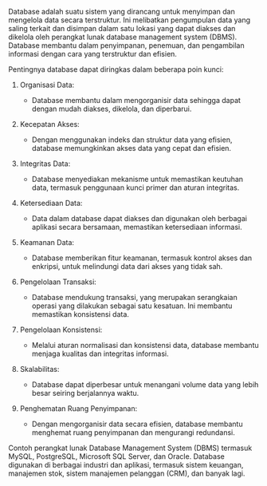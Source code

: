 ---
---

Database adalah suatu sistem yang dirancang untuk menyimpan dan mengelola data secara terstruktur. Ini melibatkan pengumpulan data yang saling terkait dan disimpan dalam satu lokasi yang dapat diakses dan dikelola oleh perangkat lunak database management system (DBMS). Database membantu dalam penyimpanan, penemuan, dan pengambilan informasi dengan cara yang terstruktur dan efisien.

Pentingnya database dapat diringkas dalam beberapa poin kunci:

1. Organisasi Data:
   - Database membantu dalam mengorganisir data sehingga dapat dengan mudah diakses, dikelola, dan diperbarui.

2. Kecepatan Akses:
   - Dengan menggunakan indeks dan struktur data yang efisien, database memungkinkan akses data yang cepat dan efisien.

3. Integritas Data:
   - Database menyediakan mekanisme untuk memastikan keutuhan data, termasuk penggunaan kunci primer dan aturan integritas.

4. Ketersediaan Data:
   - Data dalam database dapat diakses dan digunakan oleh berbagai aplikasi secara bersamaan, memastikan ketersediaan informasi.

5. Keamanan Data:
   - Database memberikan fitur keamanan, termasuk kontrol akses dan enkripsi, untuk melindungi data dari akses yang tidak sah.

6. Pengelolaan Transaksi:
   - Database mendukung transaksi, yang merupakan serangkaian operasi yang dilakukan sebagai satu kesatuan. Ini membantu memastikan konsistensi data.

7. Pengelolaan Konsistensi:
   - Melalui aturan normalisasi dan konsistensi data, database membantu menjaga kualitas dan integritas informasi.

8. Skalabilitas:
   - Database dapat diperbesar untuk menangani volume data yang lebih besar seiring berjalannya waktu.

9. Penghematan Ruang Penyimpanan:
   - Dengan mengorganisir data secara efisien, database membantu menghemat ruang penyimpanan dan mengurangi redundansi.

Contoh perangkat lunak Database Management System (DBMS) termasuk MySQL, PostgreSQL, Microsoft SQL Server, dan Oracle. Database digunakan di berbagai industri dan aplikasi, termasuk sistem keuangan, manajemen stok, sistem manajemen pelanggan (CRM), dan banyak lagi.



